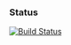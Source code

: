### Status
[![Build Status](https://travis-ci.org/garethcmurphy/mpi-mhd-fv.svg?branch=master)](https://travis-ci.org/garethcmurphy/mpi-mhd-fv)